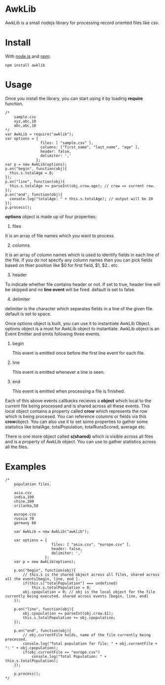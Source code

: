 # AwkLib
AwkLib is a small nodejs library for processing record oriented files like csv.

# Install

With [node.js](http://nodejs.org/) and [npm](http://github.com/isaacs/npm):

    npm install awklib

# Usage
Once you install the library, you can start using it by loading <b>require</b> function.

    /*
        sample.csv
        xyz,abc,10
        abc,abc,10
    */
    var AwkLib = require("awklib");
    var options = {
                    files: [ "sample.csv" ],
                    columns: ["first_name", "last_name", "age" ],
                    header: false,
                    delimiter: ','
                  };
    var p = new AwkLib(options);
    p.on("begin", function(obj){
      this.s.totalAge = 0;
    });
    p.on("line", function(obj){
      this.s.totalAge += parseInt(obj.crow.age); // crow => current row.
    });
    p.on("end", function(obj){
      console.log("totalAge: " + this.s.totalAge); // output will be 20      
    });
    p.process();


<b>options</b> object is made up of four properties:

1. files  

  It is an array of file names which you want to process.

2. columns

  It is an array of column names which is used to identify fields in each line of the file. If you do not specify any
  column names then you can pick fields based on thier position like $0 for first field, $1, $2.. etc.

3. header

  To indicate whether file contains header or not. If set to true, header line will be skipped and no <b>line event</b> will
  be fired. default is set to false.

4. delimiter

  delimiter is the character which separates fields in a line of the given file. default is set to space.

Once options object is built, you can use it to instantiate AwkLib Object. options object is a must for AwkLib object 
to instantiate. AwkLib object is an Event Emitter and emits following three events.

1. begin

   This event is emitted once before the first line event for each file.

2. line

   This event is emitted whenever a line is seen.

3. end

   This event is emitted when processing a file is finished.

Each of this above events callbacks recieves a <b>object</b> which local to the current file being processed and is shared across all these events.
This local object contains a property called <b>crow</b> which represents the row which is being procesed. You can reference columns or fields
via this <b>crow</b>object. You can also use it to set some properties to gather some statistics like totalAge, totalPopulation,
totalRunsScored, average etc.

There is one more object called <b>s(shared)</b> which is visible across all files and is a property of AwkLib object.
You can use to gather statistics across all the files.

# Examples

    /*
        population files.
        
        asia.csv
        india,100
        chine,200
        srilanka,50
        
        europe.csv
        russia 70
        germany 60
        
        var AwkLib = new AwkLib("awklib");
        
        var options = {
                         files: [ "asia.csv", "europe.csv" ],
                         header: false,
                         delimiter: ','
                      };
        var p = new AwkLib(options);
        
        p.on("begin", function(obj){
            // this.s is the shared object across all files, shared across all the events[begin, line, end ].
            if(this.s["totalPopulation"] === undefined)
                this.s.totalPopulation = 0;
            obj.cpopulation = 0; // obj is the local object for the file currently being executed. shared across events [begin, line, end]            
        });
        
        p.on("line", function(obj){            
            obj.cpopulation += parseInt(obj.crow.$1);
            this.s.totalPopulation += obj.cpopulation;
        });
        
        p.on("end", function(obj){
            // obj.currentFile holds, name of the file currently being processed.
            console.log("Total population for file: " + obj.currentFile + ": " + obj.cpopulation);
            if(obj.currentFile == "europe.csv")
                console.log("Total Population: " + this.s.totalPopulation);
        });
        
        p.process();
    */
